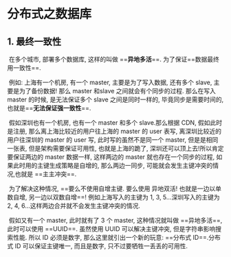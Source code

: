 # 分布式之数据库

## 1. 最终一致性

​	在多个城市, 部署多个数据库, 这样的叫做 ==**异地多活**==. 为了保证==数据最终用一致性==.

​	例如: 上海有一个机房, 有一个 master, 主要是为了写入数据, 还有多个 slave, 主要是为了备份数据! 那么 master 和slave 之间就会有个同步的过程. 那么在写入 master 的时候, 是无法保证多个 slave 之间是同时一样的, 毕竟同步是需要时间的, 也就是==**无法保证强一致性**==.

​	假如深圳也有一个机房, 也有一个 master 和多个 slave.那么根据 CDN, 假如此时是注册, 那么离上海比较近的用户往上海的 master 的 user 表写, 离深圳比较近的用户往深圳的 master 的 user 写, 此时写的虽然不是同一个 master, 但是是相同一张表, 但是架构需要保证可用性, 也就是上海的跪了, 深圳还可以顶上去!所以肯定要保证两边的 master 数据一样, 这样两边的 master 就也存在一个同步的过程, 如果此时用的主键生成策略是自增的, 那么两边一同步, 可能就会发生主键冲突的情况,也就是 ==主主冲突==. 

​	为了解决这种情况, ==要么不使用自增主键. 要么使用 异地双活! 也就是一边以单数自增, 另一边以双数自增==! 例如上海写入的主键为 1, 3, 5...深圳写入的主键为 2, 4, 6...这样两边合并就不会发生主键冲突的情况.



​	假如又有一个 master, 此时就有了 3 个 master, 这种情况就叫做 ==异地多活==, 此时可以使用 ==UUID==. 虽然使用 UUID 可以解决主键冲突, 但是字符串影响搜索性能. 所以 ID 必须是数字, 那么这里就引出一个新的玩意: ==分布式 ID==.分布式 ID 可以保证主键唯一, 而且是数字, 只不过要牺牲一丢丢的可用性.

